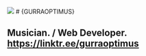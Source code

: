 <img src="https://gurraoptimus/.jpg" />
# {GURRAOPTIMUS}

## Musician. / Web Developer. https://linktr.ee/gurraoptimus